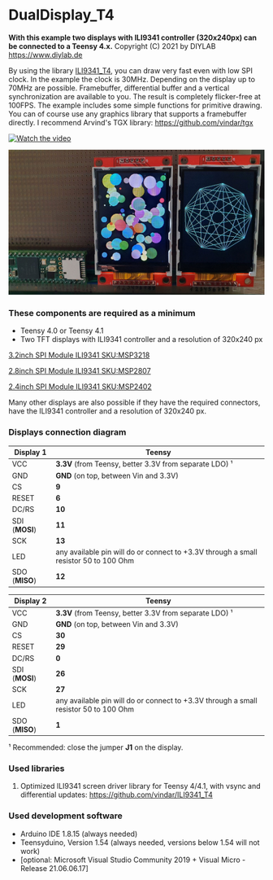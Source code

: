 DualDisplay_T4
======
**With this example two displays with ILI9341 controller (320x240px) can be connected to a Teensy 4.x.**
Copyright (C) 2021 by DIYLAB <https://www.diylab.de>

By using the library [ILI9341_T4](https://github.com/vindar/ILI9341_T4), you can draw very fast even with low SPI clock. In the example the clock is 30MHz. Depending on the display up to 70MHz are possible.
Framebuffer, differential buffer and a vertical synchronization are available to you. The result is completely flicker-free at 100FPS.
The example includes some simple functions for primitive drawing. You can of course use any graphics library that supports a framebuffer directly. I recommend Arvind's TGX library: https://github.com/vindar/tgx 

[![Watch the video](https://img.youtube.com/vi/rRclqaJjLkI/maxresdefault.jpg)](https://youtu.be/rRclqaJjLkI)

![](screenshots/2xili9341_teensy41.jpg)

### These components are required as a minimum

* Teensy 4.0 or Teensy 4.1
* Two TFT displays with ILI9341 controller and a resolution of 320x240 px

[3.2inch SPI Module ILI9341 SKU:MSP3218](http://www.lcdwiki.com/3.2inch_SPI_Module_ILI9341_SKU:MSP3218)

[2.8inch SPI Module ILI9341 SKU:MSP2807](http://www.lcdwiki.com/2.8inch_SPI_Module_ILI9341_SKU:MSP2807)

[2.4inch SPI Module ILI9341 SKU:MSP2402](http://www.lcdwiki.com/2.4inch_SPI_Module_ILI9341_SKU:MSP2402)

Many other displays are also possible if they have the required connectors, have the ILI9341 controller and a resolution of 320x240 px.

### Displays connection diagram

| Display 1      | Teensy                                                       |
| -------------- | ------------------------------------------------------------ |
| VCC            | **3.3V** (from Teensy, better 3.3V from separate LDO) ¹      |
| GND            | **GND** (on top, between Vin and 3.3V)                       |
| CS             | **9**                                                        |
| RESET          | **6**                                                        |
| DC/RS          | **10**                                                       |
| SDI (**MOSI**) | **11**                                                       |
| SCK            | **13**                                                       |
| LED            | any available pin will do or connect to +3.3V through a small resistor 50 to 100 Ohm |
| SDO (**MISO**) | **12**                                                       |

| Display 2      | Teensy                                                       |
| -------------- | ------------------------------------------------------------ |
| VCC            | **3.3V** (from Teensy, better 3.3V from separate LDO) ¹      |
| GND            | **GND** (on top, between Vin and 3.3V)                       |
| CS             | **30**                                                       |
| RESET          | **29**                                                       |
| DC/RS          | **0**                                                        |
| SDI (**MOSI**) | **26**                                                       |
| SCK            | **27**                                                       |
| LED            | any available pin will do or connect to +3.3V through a small resistor 50 to 100 Ohm |
| SDO (**MISO**) | **1**                                                        |

¹ Recommended: close the jumper **J1** on the display.

### Used libraries

1. Optimized ILI9341 screen driver library for Teensy 4/4.1, with vsync and differential updates: <https://github.com/vindar/ILI9341_T4>

### Used development software

* Arduino IDE 1.8.15 (always needed)
* Teensyduino, Version 1.54 (always needed, versions below 1.54 will not work)
* [optional: Microsoft Visual Studio Community 2019 + Visual Micro - Release 21.06.06.17]